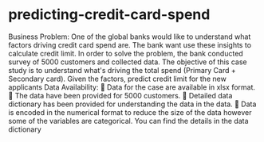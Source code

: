 # predicting-credit-card-spend
Business Problem:
One of the global banks would like to understand what factors driving credit card spend are. The bank want use these insights to calculate credit limit. In order to solve the problem, the bank conducted survey of 5000 customers and collected data.
The objective of this case study is to understand what's driving the total spend (Primary Card + Secondary card). Given the factors, predict credit limit for the new applicants
Data Availability:
 Data for the case are available in xlsx format.
 The data have been provided for 5000 customers.
 Detailed data dictionary has been provided for understanding the data in the data.
 Data is encoded in the numerical format to reduce the size of the data however some of the variables are categorical. You can find the details in the data dictionary
